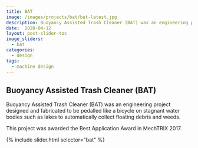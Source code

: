 ```yaml
---
title: BAT
image: /images/projects/bat/bat-latest.jpg
description: Buoyancy Assisted Trash Cleaner (BAT) was an engineering project designed and fabricated to be pedalled like a bicycle on stagnant water bodies such as lakes to automatically collect floating debris and weeds. This project was awarded the Best Application Award in MechTRIX 2017.
date:  2020-04-12
layout: post-slider-toc
image_sliders:
  - bat
categories:
  - design 
tags:
  - machine design 
---
```


## Buoyancy Assisted Trash Cleaner (BAT)

Buoyancy Assisted Trash Cleaner (BAT) was an engineering project designed and fabricated to be pedalled like a bicycle on stagnant water bodies such as lakes to automatically collect floating debris and weeds.

This project was awarded the Best Application Award in MechTRIX 2017.

{% include slider.html selector="bat" %}
